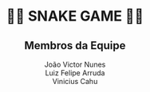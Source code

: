 <h1 align="center">🐍🍎 SNAKE GAME 🍎🐍</h1>
<h2 align="center">Membros da Equipe</h2>

<p align="center">
  João Victor Nunes<br>
  Luiz Felipe Arruda<br>
  Vinicius Cahu
</p>
